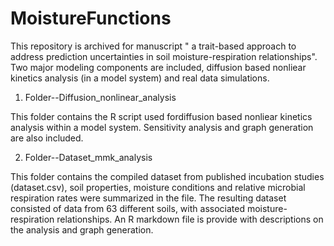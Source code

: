 # MoistureFunctions

This repository is archived for manuscript " a trait-based approach to address prediction uncertainties in soil moisture-respiration relationships". Two major modeling components are included, diffusion based nonliear kinetics analysis (in a model system) and real data simulations.

1. Folder--Diffusion_nonlinear_analysis

This folder contains the R script used fordiffusion based nonliear kinetics analysis within a model system. Sensitivity analysis and graph generation are also included.

2. Folder--Dataset_mmk_analysis

This folder contains the compiled dataset from published incubation studies (dataset.csv), soil properties, moisture conditions and relative microbial respiration rates were summarized in the file. The resulting dataset consisted of data from 63 different soils, with associated moisture-respiration relationships. 
An R markdown file is provide with descriptions on the analysis and graph generation.
